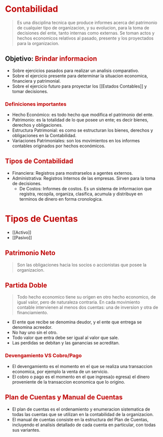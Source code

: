 # <span style="color:#c00000">Contabilidad</span>

> Es una disciplina tecnica que produce informes acerca del patrimonio de cualquier tipo de organizacion, y su evolucion, para la toma de decisiones del ente, tanto internas como externas.
> Se toman actos y hechos economicos relativos al pasado, presente y los proyectados para la organizacion.

## Objetivo: <span style="color:#c00000">Brindar informacion</span>

- Sobre ejercicios pasados para realizar un analisis comparativo.
- Sobre el ejercicio presente para determinar la situacion economica, financiera y patrimonial.
- Sobre el ejercicio futuro para proyectar los [[Estados Contables]] y tomar decisiones.

### <span style="color:#c00000">Definiciones importantes</span>

- Hecho Económico: es todo hecho que modifica el patrimonio del ente.
- Patrimonio: es la totalidad de lo que posee un ente; es decir bienes, derechos y obligaciones.
- Estructura Patrimonial: es como se estructuran los bienes, derechos y obligaciones en la Contabilidad.
- Variaciones Patrimoniales: son los movimientos en los informes contables originados por hechos económicos.

## <span style="color:#c00000">Tipos de Contabilidad</span>

- Financiera: Registros para mostrarselos a agentes externos.
- Administrativa: Registros Internos de las empresas. Sirven para la toma de decisiones.
	- De Costos: Informes de costos. Es un sistema de informacion que registra, recopila, organiza, clasifica, acumula y distribuye en terminos de dinero en forma cronologica.

# <span style="color:#c00000">Tipos de Cuentas</span>
- [[Activo]]
- [[Pasivo]]

## <span style="color:#c00000">Patrimonio Neto</span>

> Son las obligaciones hacia los socios o accionistas que posee la organizacion.

## <span style="color:#c00000">Partida Doble</span>

> Todo hecho economico tiene su origen en otro hecho economico, de igual valor, pero de naturaleza contraria.
> En cada movimiento contable intervienen al menos dos cuentas: una de inversion y otra de financiamiento.


- El ente que recibe se denomina deudor, y el ente que entrega se denomina acreedor.
- No hay uno sin el otro.
- Todo valor que entra debe ser igual al valor que sale.
- Las perdidas se debitan y las ganancias se acreditan.

### <span style="color:#c00000">Devengamiento VS Cobro/Pago</span>

- El devengamiento es el momento en el que se realiza una transaccion economica, por ejemplo la venta de un servicio.
- El cobro o pago es el momento en el que ingresa(o egresa) el dinero proveniente de la transaccion economica que lo origino.

## <span style="color:#c00000">Plan de Cuentas y Manual de Cuentas</span>

- El plan de cuentas es el ordenamiento y enumeracion sistematica de todas las cuentas que se utilizan en la contabilidad de la organizacion.
- El manual de cuentas consiste en la estructura del Plan de Cuentas, incluyendo el analisis detallado de cada cuenta en particular, con todas sus variantes.